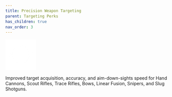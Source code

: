 ```yaml
---
title: Precision Weapon Targeting
parent: Targeting Perks
has_children: true
nav_order: 3
---
```


![](https://raw.githubusercontent.com/snowstormclan/Armor-Perks/master/images/Targeting/Precision.png)

Improved target acquisition, accuracy, and aim-down-sights speed for Hand Cannons, Scout Rifles, Trace Rifles, Bows, Linear Fusion, Snipers, and Slug Shotguns.
